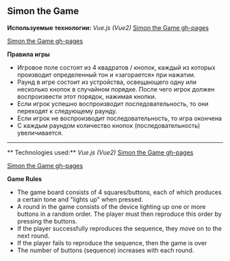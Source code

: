 ## Simon the Game

**Используемые технологии:** _Vue.js (Vue2)_
[Simon the Game gh-pages](https://bierooed.github.io/simon-the-game-vue/)

[Simon the Game gh-pages](https://bierooed.github.io/simon-the-game-vue/)

**Правила игры**

- Игровое поле состоят из 4 квадратов / кнопок, каждый из которых производит определенный тон и «загорается» при нажатии.
- Раунд в игре состоит из устройства, освещающего одну или несколько кнопок в случайном порядке. После чего игрок должен воспроизвести этот порядок, нажимая кнопки.
- Если игрок успешно воспроизводит последовательность, то они переходят к следующему раунду.
- Если игрок не воспроизводит последовательность, то игра окончена
- С каждым раундом количество кнопок (последовательность) увеличивается.

---

** Technologies used:** _Vue.js (Vue2)_
[Simon the Game gh-pages](https://bierooed.github.io/simon-the-game-vue/)

[Simon the Game gh-pages](https://bierooed.github.io/simon-the-game-vue/)

**Game Rules**

- The game board consists of 4 squares/buttons, each of which produces a certain tone and "lights up" when pressed.
- A round in the game consists of the device lighting up one or more buttons in a random order. The player must then reproduce this order by pressing the buttons.
- If the player successfully reproduces the sequence, they move on to the next round.
- If the player fails to reproduce the sequence, then the game is over
- The number of buttons (sequence) increases with each round.

